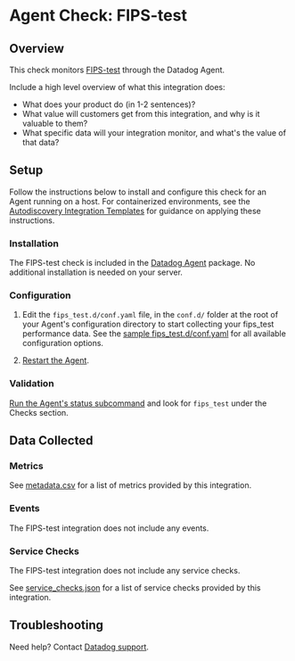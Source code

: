 # Agent Check: FIPS-test

## Overview

This check monitors [FIPS-test][1] through the Datadog Agent. 

Include a high level overview of what this integration does:
- What does your product do (in 1-2 sentences)?
- What value will customers get from this integration, and why is it valuable to them?
- What specific data will your integration monitor, and what's the value of that data?

## Setup

Follow the instructions below to install and configure this check for an Agent running on a host. For containerized environments, see the [Autodiscovery Integration Templates][3] for guidance on applying these instructions.

### Installation

The FIPS-test check is included in the [Datadog Agent][2] package.
No additional installation is needed on your server.

### Configuration

1. Edit the `fips_test.d/conf.yaml` file, in the `conf.d/` folder at the root of your Agent's configuration directory to start collecting your fips_test performance data. See the [sample fips_test.d/conf.yaml][4] for all available configuration options.

2. [Restart the Agent][5].

### Validation

[Run the Agent's status subcommand][6] and look for `fips_test` under the Checks section.

## Data Collected

### Metrics

See [metadata.csv][7] for a list of metrics provided by this integration.

### Events

The FIPS-test integration does not include any events.

### Service Checks

The FIPS-test integration does not include any service checks.

See [service_checks.json][8] for a list of service checks provided by this integration.

## Troubleshooting

Need help? Contact [Datadog support][9].


[1]: **LINK_TO_INTEGRATION_SITE**
[2]: https://app.datadoghq.com/account/settings/agent/latest
[3]: https://docs.datadoghq.com/agent/kubernetes/integrations/
[4]: https://github.com/DataDog/integrations-core/blob/master/fips_test/datadog_checks/fips_test/data/conf.yaml.example
[5]: https://docs.datadoghq.com/agent/guide/agent-commands/#start-stop-and-restart-the-agent
[6]: https://docs.datadoghq.com/agent/guide/agent-commands/#agent-status-and-information
[7]: https://github.com/DataDog/integrations-core/blob/master/fips_test/metadata.csv
[8]: https://github.com/DataDog/integrations-core/blob/master/fips_test/assets/service_checks.json
[9]: https://docs.datadoghq.com/help/
